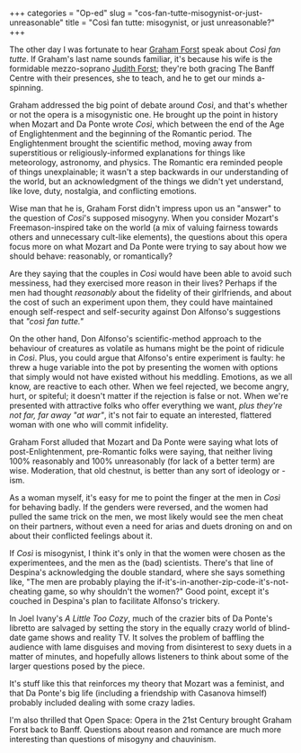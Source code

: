 +++
categories = "Op-ed"
slug = "cos-fan-tutte-misogynist-or-just-unreasonable"
title = "Così fan tutte: misogynist, or just unreasonable?"
+++

The other day I was fortunate to hear [Graham Forst](https://www.sfu.ca/continuing-studies/instructors/e-h/graham-forst.html) speak about *Così fan tutte*. If Graham's last name sounds familiar, it's because his wife is the formidable mezzo-soprano [Judith Forst](http://music.cbc.ca/#!/artists/Judith-Forst); they're both gracing The Banff Centre with their presences, she to teach, and he to get our minds a-spinning.

Graham addressed the big point of debate around *Così*, and that's whether or not the opera is a misogynistic one. He brought up the point in history when Mozart and Da Ponte wrote *Così*, which between the end of the Age of Englightenment and the beginning of the Romantic period. The Englightenment brought the scientific method, moving away from superstitious or religiously-informed explanations for things like meteorology, astronomy, and physics. The Romantic era reminded people of things unexplainable; it wasn't a step backwards in our understanding of the world, but an acknowledgment of the things we didn't yet understand, like love, duty, nostalgia, and conflicting emotions.

Wise man that he is, Graham Forst didn't impress upon us an "answer" to the question of *Così*'s supposed misogyny. When you consider Mozart's Freemason-inspired take on the world (a mix of valuing fairness towards others and unnecessary cult-like elements), the questions about this opera focus more on what Mozart and Da Ponte were trying to say about how we should behave: reasonably, or romantically?

Are they saying that the couples in *Così* would have been able to avoid such messiness, had they exercised more reason in their lives? Perhaps if the men had thought *reasonably* about the fidelity of their girlfriends, and about the cost of such an experiment upon them, they could have maintained enough self-respect and self-security against Don Alfonso's suggestions that *"così fan tutte."*

On the other hand, Don Alfonso's scientific-method approach to the behaviour of creatures as volatile as humans might be the point of ridicule in *Così*. Plus, you could argue that Alfonso's entire experiment is faulty: he threw a huge variable into the pot by presenting the women with options that simply would not have existed without his meddling. Emotions, as we all know, are reactive to each other. When we feel rejected, we become angry, hurt, or spiteful; it doesn't matter if the rejection is false or not. When we're presented with attractive folks who offer everything we want, *plus they're not far, far away "at war"*, it's not fair to equate an interested, flattered woman with one who will commit infidelity.

Graham Forst alluded that Mozart and Da Ponte were saying what lots of post-Enlightenment, pre-Romantic folks were saying, that neither living 100% reasonably and 100% unreasonably (for lack of a better term) are wise. Moderation, that old chestnut, is better than any sort of ideology or -ism.

As a woman myself, it's easy for me to point the finger at the men in *Così* for behaving badly. If the genders were reversed, and the women had pulled the same trick on the men, we most likely would see the men cheat on their partners, without even a need for arias and duets droning on and on about their conflicted feelings about it.

If *Così* is misogynist, I think it's only in that the women were chosen as the experimentees, and the men as the (bad) scientists. There's that line of Despina's acknowledging the double standard, where she says something like, "The men are probably playing the if-it's-in-another-zip-code-it's-not-cheating game, so why shouldn't the women?" Good point, except it's couched in Despina's plan to facilitate Alfonso's trickery.

In Joel Ivany's *A Little Too Cozy*, much of the crazier bits of Da Ponte's libretto are salvaged by setting the story in the equally crazy world of blind-date game shows and reality TV. It solves the problem of baffling the audience with lame disguises and moving from disinterest to sexy duets in a matter of minutes, and hopefully allows listeners to think about some of the larger questions posed by the piece.

It's stuff like this that reinforces my theory that Mozart was a feminist, and that Da Ponte's big life (including a friendship with Casanova himself) probably included dealing with some crazy ladies.

I'm also thrilled that Open Space: Opera in the 21st Century brought Graham Forst back to Banff. Questions about reason and romance are much more interesting than questions of misogyny and chauvinism.
